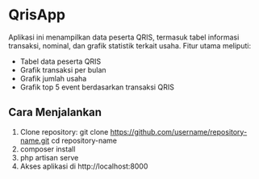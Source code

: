 
# QrisApp

Aplikasi ini menampilkan data peserta QRIS, termasuk tabel informasi transaksi, nominal, dan grafik statistik terkait usaha. Fitur utama meliputi:
- Tabel data peserta QRIS
- Grafik transaksi per bulan
- Grafik jumlah usaha
- Grafik top 5 event berdasarkan transaksi QRIS

## Cara Menjalankan
1. Clone repository:
   git clone https://github.com/username/repository-name.git
   cd repository-name
2. composer install
3. php artisan serve
4. Akses aplikasi di http://localhost:8000